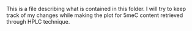 This is a file describing what is contained in this folder. 
I will try to keep track of my changes while making the plot for 5meC content retrieved through HPLC technique.
